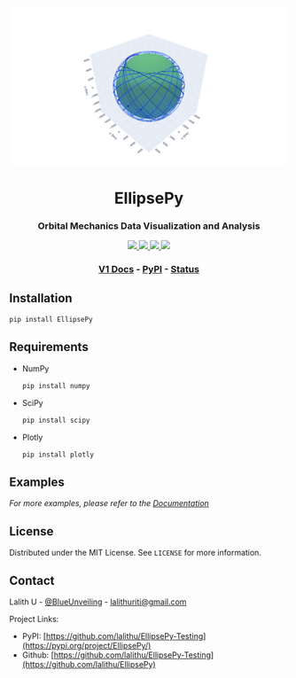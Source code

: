 <!-- EllipsePy | Lalith Uriti 2021 -->

<p align="center"><img src="images/StarlinkConstREADME.png"></p>

<h1 align="center">EllipsePy</h1>

<h3 align="center">
Orbital Mechanics Data Visualization and Analysis
</h3>

<p align="center">

<a href="https://github.com/r-spacex/SpaceX-API/releases">
<img src="https://img.shields.io/github/contributors/lalithu/EllipsePy?style=flat-square">
</a>

<a href="https://en.wikipedia.org/wiki/Representational_state_transfer">
<img src="https://img.shields.io/github/issues/lalithu/EllipsePy?style=flat-square">
</a>

<a href="https://hub.docker.com/r/jakewmeyer/spacex-api/">
<img src="https://img.shields.io/github/v/release/lalithu/EllipsePy?style=flat-square">
</a>

<a href="https://github.com/r-spacex/SpaceX-API/actions?query=workflow%3ATest">
<img src="https://img.shields.io/github/license/lalithu/EllipsePy?style=flat-square">
</a>

</p>

<h3 align="center">

<a href="https://github.com/lalithu/EllipsePy">V1 Docs</a> - <a href="https://pypi.org/project/EllipsePy">PyPI</a> - <a href="https://github.com/lalithu/EllipsePy/issues">Status</a>
<br/>

</h3>

## Installation

```sh
pip install EllipsePy
```

## Requirements

- NumPy

  ```sh
  pip install numpy
  ```

- SciPy

  ```sh
  pip install scipy
  ```

- Plotly
  ```sh
  pip install plotly
  ```

## Examples

_For more examples, please refer to the [Documentation](https://github.com/lalithu/EllipsePy)_

## License

Distributed under the MIT License. See `LICENSE` for more information.

## Contact

Lalith U - [@BlueUnveiling](https://twitter.com/BlueUnveiling) - lalithuriti@gmail.com

Project Links:

- PyPI: [https://github.com/lalithu/EllipsePy-Testing](https://pypi.org/project/EllipsePy/)
- Github: [https://github.com/lalithu/EllipsePy-Testing](https://github.com/lalithu/EllipsePy)
